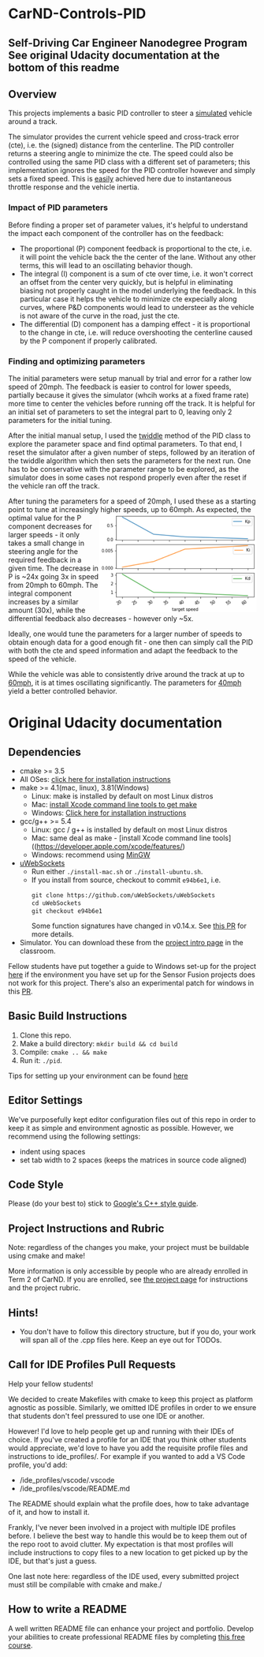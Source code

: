 # CarND-Controls-PID
Self-Driving Car Engineer Nanodegree Program
See original Udacity documentation at the bottom of this readme
---

## Overview
This projects implements a basic PID controller to steer a [simulated](https://github.com/udacity/self-driving-car-sim/releases/tag/T3_v1.2) vehicle around a track.

The simulator provides the current vehicle speed and cross-track error (cte), i.e. the (signed) distance from the centerline. The PID controller returns a steering angle to minimize the cte. The speed could also be controlled using the same PID class with a different set of parameters; this implementation ignores the speed for the PID controller however and simply sets a fixed speed. This is [easily](https://github.com/SebastianSchafer/CarND-PID-Control/blob/4496f503f5ce7f496597a1880842f5ec35308da9/src/main.cpp#L138-L142) achieved here due to instantaneous throttle response and the vehicle inertia.

### Impact of PID parameters
Before finding a proper set of parameter values, it's helpful to understand the impact each component of the controller has on the feedback:
* The proportional (P) component feedback is proportional to the cte, i.e. it will point the vehicle back the the center of the lane. Without any other terms, this will lead to an oscillating behavior though.
* The integral (I) component is a sum of cte over time, i.e. it won't correct an offset from the center very quickly, but is helpful in eliminating biasing not properly caught in the model underlying the feedback. In this particular case it helps the vehicle to minimize cte expecially along curves, where P&D components would lead to understeer as the vehicle is not aware of the curve in the road, just the cte.
* The differential (D) component has a damping effect - it is proportional to the change in cte, i.e. will reduce overshooting the centerline caused by the P component if properly calibrated.

### Finding and optimizing parameters
The initial parameters were setup manuall by trial and error for a rather low speed of 20mph. The feedback is easier to control for lower speeds, partially because it gives the simulator (whcih works at a fixed frame rate) more time to center the vehicles before running off the track. It is helpful for an initial set of parameters to set the integral part to 0, leaving only 2 parameters for the initial tuning.

After the initial manual setup, I used the [twiddle](https://github.com/SebastianSchafer/CarND-PID-Control/blob/4496f503f5ce7f496597a1880842f5ec35308da9/src/PID.cpp#L67-L117) method of the PID class to explore the parameter space and find optimal parameters. To that end, I reset the simulator after a given number of steps, followed by an iteration of the twiddle algorithm which then sets the parameters for the next run. One has to be conservative with the parameter range to be explored, as the simulator does in some cases not respond properly even after the reset if the vehicle ran off the track.

After tuning the parameters for a speed of 20mph, I used these as a starting point to tune at increasingly higher speeds, up to 60mph. <img align="right" width="320"  src="data/par_vs_v.png">
As expected, the optimal value for the P component decreases for larger speeds - it only takes a small change in steering angle for the required feedback in a given time. The decrease in P is ~24x going 3x in speed from 20mph to 60mph. The integral component increases by a similar amount (30x), while the differential feedback also decreases - however only ~5x.

Ideally, one would tune the parameters for a larger number of speeds to obtain enough data for a good enough fit - one then can simply call the PID with both the cte and speed information and adapt the feedback to the speed of the vehicle.

While the vehicle was able to consistently drive around the track at up to [60mph](data/60mph.mp4), it is at times oscillating significantly. The parameters for [40mph](data/40mph.mp4) yield a better controlled behavior.


# Original Udacity documentation
## Dependencies

* cmake >= 3.5
 * All OSes: [click here for installation instructions](https://cmake.org/install/)
* make >= 4.1(mac, linux), 3.81(Windows)
  * Linux: make is installed by default on most Linux distros
  * Mac: [install Xcode command line tools to get make](https://developer.apple.com/xcode/features/)
  * Windows: [Click here for installation instructions](http://gnuwin32.sourceforge.net/packages/make.htm)
* gcc/g++ >= 5.4
  * Linux: gcc / g++ is installed by default on most Linux distros
  * Mac: same deal as make - [install Xcode command line tools]((https://developer.apple.com/xcode/features/)
  * Windows: recommend using [MinGW](http://www.mingw.org/)
* [uWebSockets](https://github.com/uWebSockets/uWebSockets)
  * Run either `./install-mac.sh` or `./install-ubuntu.sh`.
  * If you install from source, checkout to commit `e94b6e1`, i.e.
    ```
    git clone https://github.com/uWebSockets/uWebSockets 
    cd uWebSockets
    git checkout e94b6e1
    ```
    Some function signatures have changed in v0.14.x. See [this PR](https://github.com/udacity/CarND-MPC-Project/pull/3) for more details.
* Simulator. You can download these from the [project intro page](https://github.com/udacity/self-driving-car-sim/releases) in the classroom.

Fellow students have put together a guide to Windows set-up for the project [here](https://s3-us-west-1.amazonaws.com/udacity-selfdrivingcar/files/Kidnapped_Vehicle_Windows_Setup.pdf) if the environment you have set up for the Sensor Fusion projects does not work for this project. There's also an experimental patch for windows in this [PR](https://github.com/udacity/CarND-PID-Control-Project/pull/3).

## Basic Build Instructions

1. Clone this repo.
2. Make a build directory: `mkdir build && cd build`
3. Compile: `cmake .. && make`
4. Run it: `./pid`. 

Tips for setting up your environment can be found [here](https://classroom.udacity.com/nanodegrees/nd013/parts/40f38239-66b6-46ec-ae68-03afd8a601c8/modules/0949fca6-b379-42af-a919-ee50aa304e6a/lessons/f758c44c-5e40-4e01-93b5-1a82aa4e044f/concepts/23d376c7-0195-4276-bdf0-e02f1f3c665d)

## Editor Settings

We've purposefully kept editor configuration files out of this repo in order to
keep it as simple and environment agnostic as possible. However, we recommend
using the following settings:

* indent using spaces
* set tab width to 2 spaces (keeps the matrices in source code aligned)

## Code Style

Please (do your best to) stick to [Google's C++ style guide](https://google.github.io/styleguide/cppguide.html).

## Project Instructions and Rubric

Note: regardless of the changes you make, your project must be buildable using
cmake and make!

More information is only accessible by people who are already enrolled in Term 2
of CarND. If you are enrolled, see [the project page](https://classroom.udacity.com/nanodegrees/nd013/parts/40f38239-66b6-46ec-ae68-03afd8a601c8/modules/f1820894-8322-4bb3-81aa-b26b3c6dcbaf/lessons/e8235395-22dd-4b87-88e0-d108c5e5bbf4/concepts/6a4d8d42-6a04-4aa6-b284-1697c0fd6562)
for instructions and the project rubric.

## Hints!

* You don't have to follow this directory structure, but if you do, your work
  will span all of the .cpp files here. Keep an eye out for TODOs.

## Call for IDE Profiles Pull Requests

Help your fellow students!

We decided to create Makefiles with cmake to keep this project as platform
agnostic as possible. Similarly, we omitted IDE profiles in order to we ensure
that students don't feel pressured to use one IDE or another.

However! I'd love to help people get up and running with their IDEs of choice.
If you've created a profile for an IDE that you think other students would
appreciate, we'd love to have you add the requisite profile files and
instructions to ide_profiles/. For example if you wanted to add a VS Code
profile, you'd add:

* /ide_profiles/vscode/.vscode
* /ide_profiles/vscode/README.md

The README should explain what the profile does, how to take advantage of it,
and how to install it.

Frankly, I've never been involved in a project with multiple IDE profiles
before. I believe the best way to handle this would be to keep them out of the
repo root to avoid clutter. My expectation is that most profiles will include
instructions to copy files to a new location to get picked up by the IDE, but
that's just a guess.

One last note here: regardless of the IDE used, every submitted project must
still be compilable with cmake and make./

## How to write a README
A well written README file can enhance your project and portfolio.  Develop your abilities to create professional README files by completing [this free course](https://www.udacity.com/course/writing-readmes--ud777).

